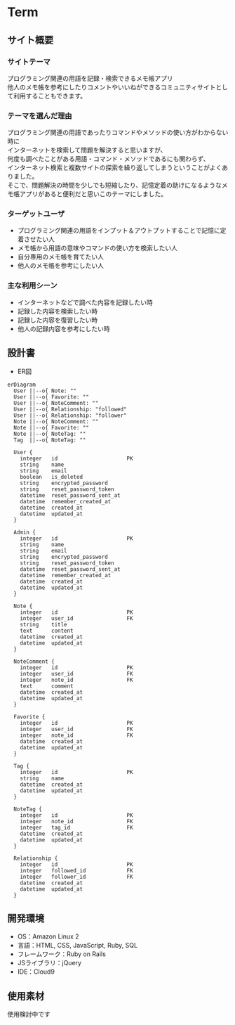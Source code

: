 # Term

## サイト概要
### サイトテーマ
プログラミング関連の用語を記録・検索できるメモ帳アプリ  
他人のメモ帳を参考にしたりコメントやいいねができるコミュニティサイトとして利用することもできます。  

### テーマを選んだ理由
プログラミング関連の用語であったりコマンドやメソッドの使い方がわからない時に  
インターネットを検索して問題を解決すると思いますが、  
何度も調べたことがある用語・コマンド・メソッドであるにも関わらず、  
インターネット検索と複数サイトの探索を繰り返してしまうということがよくありました。  
そこで、問題解決の時間を少しでも短縮したり、記憶定着の助けになるようなメモ帳アプリがあると便利だと思いこのテーマにしました。  

### ターゲットユーザ
- プログラミング関連の用語をインプット＆アウトプットすることで記憶に定着させたい人
- メモ帳から用語の意味やコマンドの使い方を検索したい人
- 自分専用のメモ帳を育てたい人
- 他人のメモ帳を参考にしたい人

### 主な利用シーン
- インターネットなどで調べた内容を記録したい時
- 記録した内容を検索したい時
- 記録した内容を復習したい時
- 他人の記録内容を参考にしたい時

## 設計書
- ER図
```mermaid
erDiagram
  User ||--o{ Note: ""
  User ||--o{ Favorite: ""
  User ||--o{ NoteComment: ""
  User ||--o{ Relationship: "followed"
  User ||--o{ Relationship: "follower"
  Note ||--o{ NoteComment: ""
  Note ||--o{ Favorite: ""
  Note ||--o{ NoteTag: ""
  Tag  ||--o{ NoteTag: ""

  User {
    integer   id                      PK
    string    name                      
    string    email                     
    boolean   is_deleted                
    string    encrypted_password        
    string    reset_password_token      
    datetime  reset_password_sent_at    
    datetime  remember_created_at       
    datetime  created_at                
    datetime  updated_at                
  }

  Admin {
    integer   id                      PK
    string    name                      
    string    email                     
    string    encrypted_password        
    string    reset_password_token      
    datetime  reset_password_sent_at    
    datetime  remember_created_at       
    datetime  created_at                
    datetime  updated_at                
  }

  Note {
    integer   id                      PK
    integer   user_id                 FK
    string    title                     
    text      content                   
    datetime  created_at                
    datetime  updated_at                
  }

  NoteComment {
    integer   id                      PK
    integer   user_id                 FK
    integer   note_id                 FK
    text      comment                   
    datetime  created_at                
    datetime  updated_at                
  }

  Favorite {
    integer   id                      PK
    integer   user_id                 FK
    integer   note_id                 FK
    datetime  created_at                
    datetime  updated_at                
  }

  Tag {
    integer   id                      PK
    string    name                      
    datetime  created_at                
    datetime  updated_at                
  }

  NoteTag {
    integer   id                      PK
    integer   note_id                 FK
    integer   tag_id                  FK
    datetime  created_at                
    datetime  updated_at                
  }

  Relationship {
    integer   id                      PK
    integer   followed_id             FK
    integer   follower_id             FK
    datetime  created_at                
    datetime  updated_at                
  }
```

## 開発環境
- OS：Amazon Linux 2
- 言語：HTML, CSS, JavaScript, Ruby, SQL
- フレームワーク：Ruby on Rails
- JSライブラリ：jQuery
- IDE：Cloud9

## 使用素材
使用検討中です
